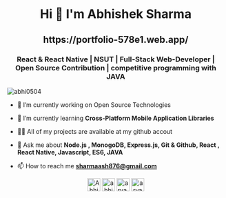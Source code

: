 <h1 align="center">Hi 👋 I'm Abhishek Sharma</h1>
<h2 align="center">https://portfolio-578e1.web.app/</h2>
<h3 align="center">React & React Native | NSUT | Full-Stack Web-Developer | Open Source Contribution | competitive programming with JAVA</h3>

<p align="left"> <img src="https://komarev.com/ghpvc/?username=abhi0504" alt="abhi0504" /> </p>

- 🔭 I’m currently working on Open Source Technologies

- 🌱 I’m currently learning **Cross-Platform Mobile Application Libraries**

- 👨‍💻 All of my projects are available at my github accout

- 💬 Ask me about **Node.js , MonogoDB, Express.js, Git & Github, React , React Native, Javascript, ES6, JAVA**

- 📫 How to reach me **sharmaash876@gmail.com**

<p align="center">
<a href="https://twitter.com/Abhishe59445250" target="blank"><img align="center" src="https://cdn.jsdelivr.net/npm/simple-icons@3.0.1/icons/twitter.svg" alt="Abhishe59445250" height="30" width="30" /></a>
<a href="https://linkedin.com/in/abhishek-sharma-b53300154" target="blank"><img align="center" src="https://cdn.jsdelivr.net/npm/simple-icons@3.0.1/icons/linkedin.svg" alt="abhishek-sharma-b53300154" height="30" width="30" /></a>
<a href="https://www.facebook.com/people/Abhishek-Sharma/100004050136134" target="blank"><img align="center" src="https://cdn.jsdelivr.net/npm/simple-icons@3.0.1/icons/facebook.svg" alt="arya.soni.1422409" height="30" width="30" /></a>
<a href="https://instagram.com/abhi_0504_" target="blank"><img align="center" src="https://cdn.jsdelivr.net/npm/simple-icons@3.0.1/icons/instagram.svg" alt="arya_soni98" height="30" width="30" /></a>
</p>
